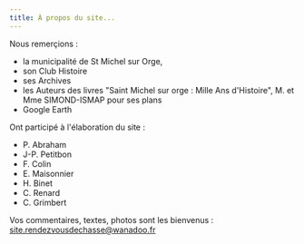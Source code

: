 ```yaml
---
title: À propos du site...
---
```


Nous remerçions :

- la municipalité de St Michel sur Orge,
- son Club Histoire
- ses Archives
- les Auteurs des livres "Saint Michel sur orge : Mille Ans d'Histoire", M. et Mme SIMOND-ISMAP pour ses plans
- Google Earth

Ont participé à l'élaboration du site :

- P. Abraham
- J-P. Petitbon
- F. Colin
- E. Maisonnier
- H. Binet
- C. Renard
- C. Grimbert

Vos commentaires, textes, photos sont les bienvenus :
<site.rendezvousdechasse@wanadoo.fr>
